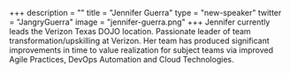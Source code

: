+++
description = ""
title = "Jennifer Guerra"
type = "new-speaker"
twitter = "JangryGuerra"
image = "jennifer-guerra.png"
+++
Jennifer currently leads the Verizon Texas DOJO location. Passionate leader of team transformation/upskilling at Verizon. Her team has produced significant improvements in time to value realization for subject teams via improved Agile Practices, DevOps Automation and Cloud Technologies.